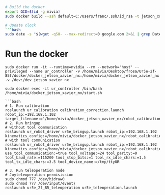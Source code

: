 ```bash
# Build the docker
export GID=$(id -g mivia)
sudo docker build --ssh default=C:/Users/franc/.ssh/id_rsa -t jetson_xavier_nx --build-arg USER_UID=$UID --build-arg USERNAME=$USER --build-arg USER_GID=$GID --build-arg GIT_PERSONAL_TOKEN=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 .

# Update clock
```bash
sudo date -s "$(wget -qSO- --max-redirect=0 google.com 2>&1 | grep Date: | cut -d' ' -f5-8)Z"
```

# Run the docker 
```
sudo docker run -it --runtime=nvidia --rm --network="host" --privileged --name ur_controller -v /home/mivia/Desktop/frosa/Ur5e-2f-85f/docker/docker_jetson_xavier_nx:/home/mivia/docker_jetson_xavier_nx -v /dev:/dev jetson_xavier_nx 

sudo docker exec -it ur_controller /bin/bash /home/mivia/docker_jetson_xavier_nx/start.sh

```bash
# 1. Run calibration
roslaunch ur_calibration calibration_correction.launch robot_ip:=192.168.1.102 target_filename:="/home/mivia/docker_jetson_xavier_nx/robot_calibration.yaml"
# 2. Run bringup
# without tool communication
roslaunch ur_robot_driver ur5e_bringup.launch robot_ip:=192.168.1.102 kinematics_config:=/home/mivia/docker_jetson_xavier_nx/robot_calibration.yaml 
# with tool communication
roslaunch ur_robot_driver ur5e_bringup.launch robot_ip:=192.168.1.102 kinematics_config:=/home/mivia/docker_jetson_xavier_nx/robot_calibration.yaml use_tool_communication:=true tool_voltage:=24 tool_parity:=0 tool_baud_rate:=115200 tool_stop_bits:=1 tool_rx_idle_chars:=1.5 tool_tx_idle_chars:=3.5 tool_device_name:=/tmp/ttyUR 

# 3. Run teleoperation node
# Joyteleoperation permisission
sudo chmod 777 /dev/hidraw0 
sudo chmod 777 /dev/input/event7
roslaunch ur5e_2f_85_teleoperation ur5e_teleoperation.launch
```